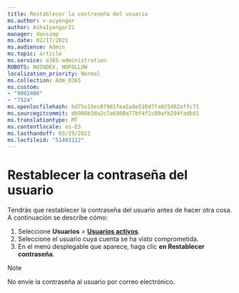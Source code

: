 ```yaml
---
title: Restablecer la contraseña del usuario
ms.author: v-aiyengar
author: AshaIyengar21
manager: dansimp
ms.date: 02/17/2021
ms.audience: Admin
ms.topic: article
ms.service: o365-administration
ROBOTS: NOINDEX, NOFOLLOW
localization_priority: Normal
ms.collection: Adm_O365
ms.custom:
- "9002486"
- "7524"
ms.openlocfilehash: bd75e15ec07981fea5a8e510d7fa025402affc71
ms.sourcegitcommit: db908b3da2c7a6508a77bf4f2c80afb294fadbd1
ms.translationtype: MT
ms.contentlocale: es-ES
ms.lasthandoff: 03/29/2021
ms.locfileid: "51403112"
---
```

# <a name="reset-the-users-password"></a>Restablecer la contraseña del usuario

Tendrás que restablecer la contraseña del usuario antes de hacer otra cosa. A continuación se describe cómo:

1. Seleccione **Usuarios**  >  **[Usuarios activos](https://go.microsoft.com/fwlink/p/?linkid=834822)**.
1. Seleccione el usuario cuya cuenta se ha visto comprometida.
1. En el menú desplegable que aparece, haga clic **en Restablecer contraseña**.

> [!NOTE]
> No envíe la contraseña al usuario por correo electrónico.
